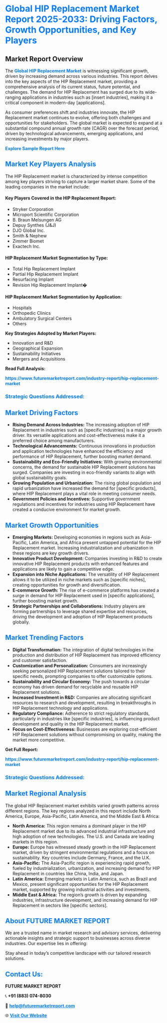<h1 style="color: #007BFF;">Global HIP Replacement Market Report 2025-2033: Driving Factors, Growth Opportunities, and Key Players</h1>

<section id="overview">
<h2>Market Report Overview</h2>
<p>The <a href="https://www.futuremarketreport.com/industry-report/hip-replacement-market" style="color: #007BFF; text-decoration: none;"><strong>Global HIP Replacement Market</strong></a> is witnessing significant growth, driven by increasing demand across various industries. This report delves into the key aspects of the HIP Replacement market, providing a comprehensive analysis of its current status, future potential, and challenges. The demand for HIP Replacement has surged due to its wide-ranging applications in industries such as [insert industries], making it a critical component in modern-day [applications].</p>
<p>As consumer preferences shift and industries innovate, the HIP Replacement market continues to evolve, offering both challenges and opportunities for stakeholders. The global market is expected to expand at a substantial compound annual growth rate (CAGR) over the forecast period, driven by technological advancements, emerging applications, and increasing investments by major players.</p>
</section>

<section id="overview">
<p><a href="https://www.futuremarketreport.com/request-sample/reportId=89641" style="color: #007BFF; text-decoration: none;"><strong>Explore Sample Report Here</strong></a></p>
</section>

<section id="key-players">
<h2 style="color: #007BFF;">Market Key Players Analysis</h2>
<p>The HIP Replacement market is characterized by intense competition among key players striving to capture a larger market share. Some of the leading companies in the market include:</p>
<h4>Key Players Covered in the HIP Replacement Report:</h4>
<ul><li>Stryker Corporation</li><li>Microport Scientific Corporation</li><li>B. Braun Melsungen AG</li><li>Depuy Synthes (J&amp;J)</li><li>DJO Global Inc.</li><li>Smith &amp; Nephew</li><li>Zimmer Biomet</li><li>Exactech Inc.</li></ul>
<h4>HIP Replacement Market Segmentation by Type:</h4>
<ul><li>Total Hip Replacement Implant</li><li>Partial Hip Replacement Implant</li><li>Resurfacing Implant</li><li>Revision Hip Replacement Implant�</li></ul>

<h4>HIP Replacement Market Segmentation by Application:</h4>
<ul><li>Hospitals</li><li>Orthopedic Clinics</li><li>Ambulatory Surgical Centers</li><li>Others</li></ul>
<p><strong>Key Strategies Adopted by Market Players:</strong></p>
<ul>
<li>Innovation and R&D</li>
<li>Geographical Expansion</li>
<li>Sustainability Initiatives</li>
<li>Mergers and Acquisitions</li>
</ul>
</section>

<section>
<p><strong>Read Full Analysis: </strong></p><a href="https://www.futuremarketreport.com/industry-report/hip-replacement-market" style="color: #007BFF; text-decoration: none;"><strong>https://www.futuremarketreport.com/industry-report/hip-replacement-market</strong></a>
<h3 style="color: #007BFF;">Strategic Questions Addressed:</h3>
</section>

<section id="driving-factors">
<h2 style="color: #007BFF;">Market Driving Factors</h2>
<ul>
<li><strong>Rising Demand Across Industries:</strong> The increasing adoption of HIP Replacement in industries such as [specific industries] is a major growth driver. Its versatile applications and cost-effectiveness make it a preferred choice among manufacturers.</li>
<li><strong>Technological Advancements:</strong> Continuous innovations in production and application technologies have enhanced the efficiency and performance of HIP Replacement, further boosting market demand.</li>
<li><strong>Sustainability and Eco-Friendly Initiatives:</strong> With growing environmental concerns, the demand for sustainable HIP Replacement solutions has surged. Companies are investing in eco-friendly variants to align with global sustainability goals.</li>
<li><strong>Growing Population and Urbanization:</strong> The rising global population and rapid urbanization have increased the demand for [specific products], where HIP Replacement plays a vital role in meeting consumer needs.</li>
<li><strong>Government Policies and Incentives:</strong> Supportive government regulations and incentives for industries using HIP Replacement have created a conducive environment for market growth.</li>
</ul>
</section>

<section id="growth-opportunities">
<h2 style="color: #007BFF;">Market Growth Opportunities</h2>
<ul>
<li><strong>Emerging Markets:</strong> Developing economies in regions such as Asia-Pacific, Latin America, and Africa present untapped potential for the HIP Replacement market. Increasing industrialization and urbanization in these regions are key growth drivers.</li>
<li><strong>Innovative Product Development:</strong> Companies investing in R&D to create innovative HIP Replacement products with enhanced features and applications are likely to gain a competitive edge.</li>
<li><strong>Expansion into Niche Applications:</strong> The versatility of HIP Replacement allows it to be utilized in niche markets such as [specific niches], creating opportunities for growth and diversification.</li>
<li><strong>E-commerce Growth:</strong> The rise of e-commerce platforms has created a surge in demand for HIP Replacement used in [specific applications], further boosting market growth.</li>
<li><strong>Strategic Partnerships and Collaborations:</strong> Industry players are forming partnerships to leverage shared expertise and resources, driving the development and adoption of HIP Replacement products globally.</li>
</ul>
</section>

<section id="trending-factors">
<h2 style="color: #007BFF;">Market Trending Factors</h2>
<ul>
<li><strong>Digital Transformation:</strong> The integration of digital technologies in the production and distribution of HIP Replacement has improved efficiency and customer satisfaction.</li>
<li><strong>Customization and Personalization:</strong> Consumers are increasingly seeking personalized HIP Replacement solutions tailored to their specific needs, prompting companies to offer customizable options.</li>
<li><strong>Sustainability and Circular Economy:</strong> The push towards a circular economy has driven demand for recyclable and reusable HIP Replacement solutions.</li>
<li><strong>Increased Investment in R&D:</strong> Companies are allocating significant resources to research and development, resulting in breakthroughs in HIP Replacement technology and applications.</li>
<li><strong>Regulatory Compliance:</strong> Adherence to strict regulatory standards, particularly in industries like [specific industries], is influencing product development and quality in the HIP Replacement market.</li>
<li><strong>Focus on Cost-Effectiveness:</strong> Businesses are exploring cost-efficient HIP Replacement solutions without compromising on quality, making the market more competitive.</li>
</ul>
</section>

<section>
<p><strong>Get Full Report: </strong></p><a href="https://www.futuremarketreport.com/industry-report/hip-replacement-market" style="color: #007BFF; text-decoration: none;"><strong>https://www.futuremarketreport.com/industry-report/hip-replacement-market</strong></a>
<h3 style="color: #007BFF;">Strategic Questions Addressed:</h3>
</section>


<section id="regional-analysis">
<h2 style="color: #007BFF;">Market Regional Analysis</h2>
<p>The global HIP Replacement market exhibits varied growth patterns across different regions. The key regions analyzed in this report include North America, Europe, Asia-Pacific, Latin America, and the Middle East & Africa:</p>
<ul>
<li><strong>North America:</strong> This region remains a dominant player in the HIP Replacement market due to its advanced industrial infrastructure and high adoption of new technologies. The U.S. and Canada are leading markets in this region.</li>
<li><strong>Europe:</strong> Europe has witnessed steady growth in the HIP Replacement market, driven by stringent environmental regulations and a focus on sustainability. Key countries include Germany, France, and the U.K.</li>
<li><strong>Asia-Pacific:</strong> The Asia-Pacific region is experiencing rapid growth, fueled by industrialization, urbanization, and increasing demand for HIP Replacement in countries like China, India, and Japan.</li>
<li><strong>Latin America:</strong> Emerging markets in Latin America, such as Brazil and Mexico, present significant opportunities for the HIP Replacement market, supported by growing industrial activities and investments.</li>
<li><strong>Middle East & Africa:</strong> The region’s growth is driven by expanding industries, infrastructure development, and increasing demand for HIP Replacement in sectors like [specific sectors].</li>
</ul>
</section>

<footer>
<h2 style="color: #007BFF;">About FUTURE MARKET REPORT</h2>
<p>We are a trusted name in market research and advisory services, delivering actionable insights and strategic support to businesses across diverse industries. Our expertise lies in offering:</p>

<p>Stay ahead in today’s competitive landscape with our tailored research solutions.</p>

<h2 style="color: #007BFF;">Contact Us:</h2>
<p><strong>FUTURE MARKET REPORT</strong></p>
<p>📞 <strong>+91 (883) 074-8030</strong></p>
<p>📧 <strong><a href="mailto:help@futuremarketreport.com" style="color: #007BFF;">help@futuremarketreport.com</a></strong></p>
<p>🌐 <strong><a href="https://www.futuremarketreport.com/" style="color: #007BFF;">Visit Our Website</a></strong></p>
</footer>